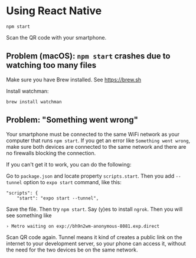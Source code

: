 # Using React Native

```
npm start
```

Scan the QR code with your smartphone.

## Problem (macOS): `npm start` crashes due to watching too many files

Make sure you have Brew installed. See <https://brew.sh>

Install watchman:

```
brew install watchman
```

## Problem: "Something went wrong" 

Your smartphone must be connected to the same WiFi network as your computer that runs `npm start`. If you get an error like `Something went wrong`, make sure both devices are connected to the same network and there are no firewalls blocking the connection.

If you can't get it to work, you can do the following:

Go to `package.json` and locate property `scripts.start`. Then you add `--tunnel` option to `expo start` command, like this:

```
"scripts": {
    "start": "expo start --tunnel",
```

Save the file. Then try `npm start`.  Say (y)es to install `ngrok`. Then you will see something like

```
› Metro waiting on exp://bh9n2wm-anonymous-8081.exp.direct
```

Scan QR code again. Tunnel means it kind of creates a public link on the internet to your development server, so your phone can access it, without the need for the two devices be on the same network. 
